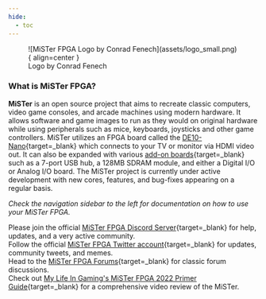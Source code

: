 ```yaml
---
hide:
  - toc
---
```

<figure markdown>
  ![MiSTer FPGA Logo by Conrad Fenech](assets/logo_small.png){ align=center }
  <figcaption>Logo by Conrad Fenech</figcaption>
</figure>

### What is MiSTer FPGA?
**MiSTer** is an open source project that aims to recreate classic computers, video game consoles, and arcade machines using modern hardware. It allows software and game images to run as they would on original hardware while using peripherals such as mice, keyboards, joysticks and other game controllers. MiSTer utilizes an FPGA board called the [DE10-Nano](http://de10-nano.terasic.com){target=_blank} which connects to your TV or monitor via HDMI video out. It can also be expanded with various [add-on boards](basics/addons.md){target=_blank} such as a 7-port USB hub, a 128MB SDRAM module, and either a Digital I/O or Analog I/O board. The MiSTer project is currently under active development with new cores, features, and bug-fixes appearing on a regular basis.

*Check the navigation sidebar to the left for documentation on how to use your MiSTer FPGA.*

Please join the official [MiSTer FPGA Discord Server](https://discord.gg/MiSTerFPGA){target=_blank} for help, updates, and a very active community.  
Follow the official [MiSTer FPGA Twitter account](https://twitter.com/MiSTerFPGABot/){target=_blank} for updates, community tweets, and memes.  
Head to the [MiSTer FPGA Forums](https://misterfpga.org){target=_blank} for classic forum discussions.  
Check out [My Life In Gaming's MiSTer FPGA 2022 Primer Guide](https://www.youtube.com/watch?v=rhT6YYRH1EI){target=_blank} for a comprehensive video review of the MiSTer.
